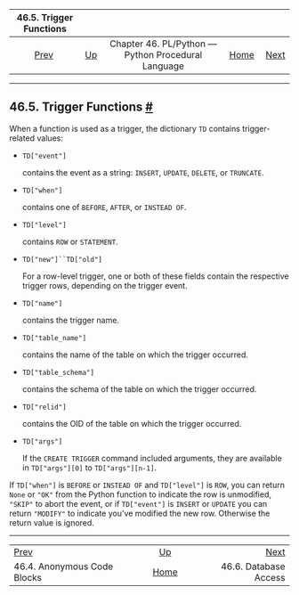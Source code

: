 

|                 46.5. Trigger Functions                 |                                                                          |                                                    |                                                       |                                                         |
| :-----------------------------------------------------: | :----------------------------------------------------------------------- | :------------------------------------------------: | ----------------------------------------------------: | ------------------------------------------------------: |
| [Prev](plpython-do.html "46.4. Anonymous Code Blocks")  | [Up](plpython.html "Chapter 46. PL/Python — Python Procedural Language") | Chapter 46. PL/Python — Python Procedural Language | [Home](index.html "PostgreSQL 17devel Documentation") |  [Next](plpython-database.html "46.6. Database Access") |

***

## 46.5. Trigger Functions [#](#PLPYTHON-TRIGGER)

When a function is used as a trigger, the dictionary `TD` contains trigger-related values:

* `TD["event"]`

    contains the event as a string: `INSERT`, `UPDATE`, `DELETE`, or `TRUNCATE`.

* `TD["when"]`

    contains one of `BEFORE`, `AFTER`, or `INSTEAD OF`.

* `TD["level"]`

    contains `ROW` or `STATEMENT`.

* `TD["new"]``TD["old"]`

    For a row-level trigger, one or both of these fields contain the respective trigger rows, depending on the trigger event.

* `TD["name"]`

    contains the trigger name.

* `TD["table_name"]`

    contains the name of the table on which the trigger occurred.

* `TD["table_schema"]`

    contains the schema of the table on which the trigger occurred.

* `TD["relid"]`

    contains the OID of the table on which the trigger occurred.

* `TD["args"]`

    If the `CREATE TRIGGER` command included arguments, they are available in `TD["args"][0]` to `TD["args"][n-1]`.

If `TD["when"]` is `BEFORE` or `INSTEAD OF` and `TD["level"]` is `ROW`, you can return `None` or `"OK"` from the Python function to indicate the row is unmodified, `"SKIP"` to abort the event, or if `TD["event"]` is `INSERT` or `UPDATE` you can return `"MODIFY"` to indicate you've modified the new row. Otherwise the return value is ignored.

***

|                                                         |                                                                          |                                                         |
| :------------------------------------------------------ | :----------------------------------------------------------------------: | ------------------------------------------------------: |
| [Prev](plpython-do.html "46.4. Anonymous Code Blocks")  | [Up](plpython.html "Chapter 46. PL/Python — Python Procedural Language") |  [Next](plpython-database.html "46.6. Database Access") |
| 46.4. Anonymous Code Blocks                             |           [Home](index.html "PostgreSQL 17devel Documentation")          |                                   46.6. Database Access |
